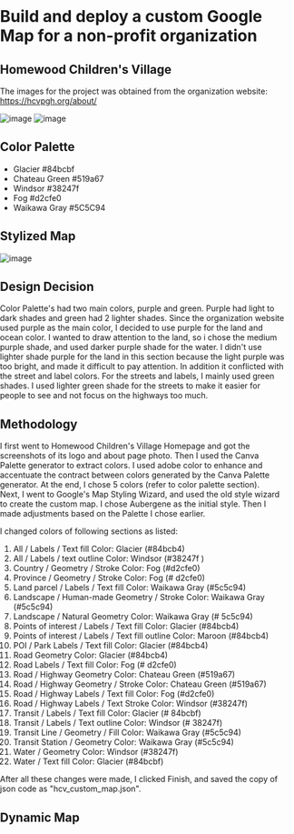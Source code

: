 # Build and deploy a custom Google Map for a non-profit organization
## Homewood Children's Village 
The images for the project was obtained from the organization website: https://hcvpgh.org/about/

![image](https://user-images.githubusercontent.com/98058104/159200846-bcb8338c-80e6-4ad2-957b-6650a31d93f6.png)
![image](https://user-images.githubusercontent.com/98058104/159200870-0b2ba378-3e72-4779-8691-f6e1cd6c3b92.png)

## Color Palette
- Glacier #84bcbf
- Chateau Green #519a67
- Windsor #38247f
- Fog #d2cfe0
- Waikawa Gray #5C5C94

## Stylized Map
![image](https://user-images.githubusercontent.com/98058104/159190010-6e80038f-39b8-48c8-9fb7-3f4e6883ef0e.png)

## Design Decision
Color Palette's had two main colors, purple and green. Purple had light to dark shades and green had 2 lighter shades. 
Since the organization website used purple as the main color, I decided to use purple for the land and ocean color. I wanted to draw attention to the land, so i chose the medium purple shade, and used darker purple shade for the water. I didn't use lighter shade purple for the land in this section because the light purple was too bright, and made it difficult to pay attention. In addition it conflicted with the street and label colors. For the streets and labels, I mainly used green shades. I used lighter green shade for the streets to make it easier for people to see and not focus on the highways too much. 

## Methodology  
I first went to Homewood Children's Village Homepage and got the screenshots of its logo and about page photo. Then I used the Canva Palette generator to extract colors. I used adobe color to enhance and accentuate the contract between colors generated by the Canva Palette generator. At the end, I chose 5 colors (refer to color palette section).  
Next, I went to Google's Map Styling Wizard, and used the old style wizard to create the custom map. I chose Aubergene as the initial style. 
Then I made adjustments based on the Palette I chose earlier. 

I changed colors of following sections as listed: 
1. All / Labels / Text fill	Color: Glacier (#84bcb4)
2. All / Labels / text outline	Color: Windsor  (#38247f )
3. Country / Geometry / Stroke	Color: Fog (#d2cfe0)
4. Province	 / Geometry / Stroke	Color: Fog (# d2cfe0)
5. Land parcel / Labels / Text fill	Color: Waikawa Gray (#5c5c94)
6. Landscape / Human-made	Geometry / Stroke	Color: Waikawa Gray (#5c5c94)
7. Landscape / Natural	Geometry	Color: Waikawa Gray (# 5c5c94)
8. Points of interest / Labels / Text fill	Color: Glacier  (#84bcb4)
9. Points of interest	/ Labels / Text fill outline	Color: Maroon (#84bcb4)
10. POI / Park	Labels / Text fill	Color: Glacier  (#84bcb4)
11. Road 	Geometry	Color: Glacier (#84bcb4)
12. Road	Labels / Text fill	Color: Fog (# d2cfe0)
13. Road / Highway	Geometry	Color: Chateau Green  (#519a67)
14. Road / Highway	Geometry / Stroke	Color: Chateau Green  (#519a67)
15. Road / Highway	Labels / Text fill	Color: Fog  (#d2cfe0)
16. Road / Highway	Labels / Text Stroke	Color: Windsor (#38247f)
17. Transit	/ Labels / Text fill	Color: Glacier  (# 84bcbf)
18. Transit	/ Labels / Text outline	Color: Windsor (# 38247f)
19. Transit Line / 	Geometry / Fill	Color: Waikawa Gray (#5c5c94)
20. Transit Station /	Geometry	Color: Waikawa Gray (#5c5c94)
21. Water	/ Geometry	Color: Windsor (#38247f)
22. Water	/ Text fill	Color: Glacier  (#84bcbf)

After all these changes were made, I clicked Finish, and saved the copy of json code as "hcv_custom_map.json".   

## Dynamic Map
<!DOCTYPE html>
<html>
  <head>
    <title>Give me a name!</title>
    <meta name="viewport" content="initial-scale=1.0, user-scalable=no">
    <meta charset="utf-8">
    <style>
      /* Always set the map height explicitly to define the size of the div
       * element that contains the map. */
      #map {
        height: 100%;
      }
      /* Optional: Makes the sample page fill the window. */
      html, body {
        height: 100%;
        margin: 0;
        padding: 0;
      }
    </style>
  </head>
  <body>
    <div id="map"></div>
    <script>
      function initMap() {
        // Styles a map in custom mode.
        var map = new google.maps.Map(document.getElementById('map'), {
          center: {lat: 40.4583498, lng: -80.079528},  // Setting the center to Pittsburgh, change as you like
          zoom: 15,  // Setting a zoom scale for Pittsburgh
          styles:    // Add JSON from Map Style Wizard below this line... 
          [
  {
    "elementType": "geometry",
    "stylers": [
      {
        "color": "#5c5c94"
      }
    ]
  },
  {
    "elementType": "labels.text.fill",
    "stylers": [
      {
        "color": "#84bcb4"
      }
    ]
  },
  {
    "elementType": "labels.text.stroke",
    "stylers": [
      {
        "color": "#38247f"
      }
    ]
  },
  {
    "featureType": "administrative.country",
    "elementType": "geometry.stroke",
    "stylers": [
      {
        "color": "#d2cfe0"
      }
    ]
  },
  {
    "featureType": "administrative.land_parcel",
    "elementType": "labels.text.fill",
    "stylers": [
      {
        "color": "#5c5c94"
      }
    ]
  },
  {
    "featureType": "administrative.province",
    "elementType": "geometry.stroke",
    "stylers": [
      {
        "color": "#d2cfe0"
      }
    ]
  },
  {
    "featureType": "landscape.man_made",
    "elementType": "geometry.stroke",
    "stylers": [
      {
        "color": "#5c5c94"
      }
    ]
  },
  {
    "featureType": "landscape.natural",
    "elementType": "geometry",
    "stylers": [
      {
        "color": "#5c5c94"
      }
    ]
  },
  {
    "featureType": "poi",
    "elementType": "geometry",
    "stylers": [
      {
        "color": "#283d6a"
      }
    ]
  },
  {
    "featureType": "poi",
    "elementType": "labels.text.fill",
    "stylers": [
      {
        "color": "#84bcb4"
      }
    ]
  },
  {
    "featureType": "poi",
    "elementType": "labels.text.stroke",
    "stylers": [
      {
        "color": "#38247f"
      }
    ]
  },
  {
    "featureType": "poi.park",
    "elementType": "geometry.fill",
    "stylers": [
      {
        "color": "#023e58"
      }
    ]
  },
  {
    "featureType": "poi.park",
    "elementType": "labels.text.fill",
    "stylers": [
      {
        "color": "#84bcb4"
      }
    ]
  },
  {
    "featureType": "road",
    "elementType": "geometry",
    "stylers": [
      {
        "color": "#84bcb4"
      }
    ]
  },
  {
    "featureType": "road",
    "elementType": "labels.text.fill",
    "stylers": [
      {
        "color": "#d2cfe0"
      }
    ]
  },
  {
    "featureType": "road.highway",
    "elementType": "geometry",
    "stylers": [
      {
        "color": "#519a67"
      }
    ]
  },
  {
    "featureType": "road.highway",
    "elementType": "geometry.stroke",
    "stylers": [
      {
        "color": "#519a67"
      }
    ]
  },
  {
    "featureType": "road.highway",
    "elementType": "labels.text.fill",
    "stylers": [
      {
        "color": "#b0d5ce"
      }
    ]
  },
  {
    "featureType": "road.highway",
    "elementType": "labels.text.stroke",
    "stylers": [
      {
        "color": "#38247f"
      }
    ]
  },
  {
    "featureType": "transit",
    "elementType": "labels.text.fill",
    "stylers": [
      {
        "color": "#84bcbf"
      }
    ]
  },
  {
    "featureType": "transit",
    "elementType": "labels.text.stroke",
    "stylers": [
      {
        "color": "#38247f"
      }
    ]
  },
  {
    "featureType": "transit.line",
    "elementType": "geometry.fill",
    "stylers": [
      {
        "color": "#5c5c94"
      }
    ]
  },
  {
    "featureType": "transit.station",
    "elementType": "geometry",
    "stylers": [
      {
        "color": "#5c5c94"
      }
    ]
  },
  {
    "featureType": "water",
    "elementType": "geometry",
    "stylers": [
      {
        "color": "#38247f"
      }
    ]
  },
  {
    "featureType": "water",
    "elementType": "labels.text.fill",
    "stylers": [
      {
        "color": "#84bcbf"
      }
    ]
  }
]          
// ..and here's the end of JSON from Style Wizard          
        });
      }
// Don't forget your API Key below vv
    </script>
    <script src="https://maps.googleapis.com/maps/api/js?key=AIzaSyDDxY5LQLY0OONmYr1HQXrB0eSYBmodeg0&callback=initMap"
    async defer></script>
  </body>
</html>
